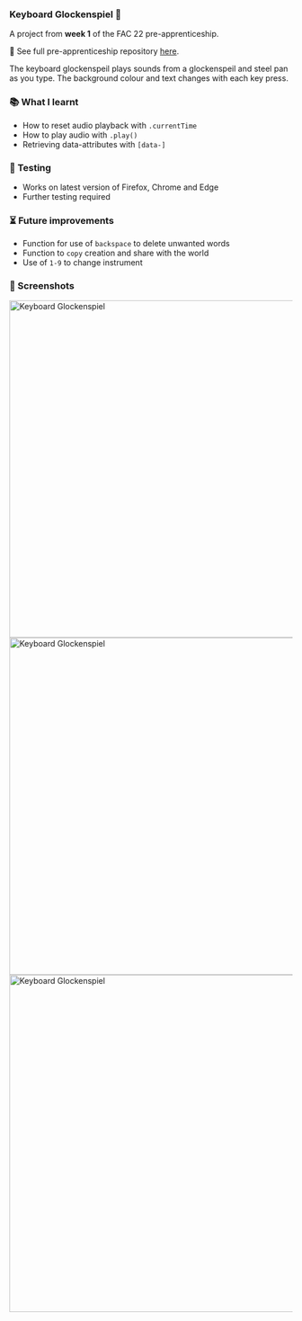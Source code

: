 ### Keyboard Glockenspiel 🎹

A project from **week 1** of the FAC 22 pre-apprenticeship. 

💾 See full pre-apprenticeship repository [here](https://github.com/cemalokten/fac-pre-apprenticeship). 

The keyboard glockenspeil plays sounds from a glockenspeil and steel pan as you type. The background colour and text changes with each key press. 

### 📚 What I learnt
- How to reset audio playback with `.currentTime`
- How to play audio with `.play()`
- Retrieving data-attributes with `[data-]`

### 🦺 Testing
- Works on latest version of Firefox, Chrome and Edge
- Further testing required

### ⏳ Future improvements
- Function for use of `backspace` to delete unwanted words
- Function to `copy` creation and share with the world
- Use of `1-9` to change instrument

### 👀 Screenshots

<img src="./images/keyboard-glockenspiel-0.jpg" alt="Keyboard Glockenspiel" width="600px">

<img src="./images/keyboard-glockenspiel-1.jpg" alt="Keyboard Glockenspiel" width="600px">

<img src="./images/keyboard-glockenspiel-2.jpg" alt="Keyboard Glockenspiel" width="600px">

